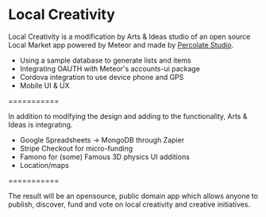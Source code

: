 Local Creativity
============

Local Creativity is a modification by Arts &amp; Ideas studio of an open source Local Market app powered by Meteor and made by [Percolate Studio](http://percolatestudio.com).

  - Using a sample database to generate lists and items
  - Integrating OAUTH with Meteor's accounts-ui package
  - Cordova integration to use device phone and GPS
  - Mobile UI & UX

===========

In addition to modifying the design and adding to the functionality, Arts &amp; Ideas is integrating.

  - Google Spreadsheets -> MongoDB through Zapier
  - Stripe Checkout for micro-funding
  - Famono for (some) Famous 3D physics UI additions
  - Location/maps


===========

The result will be an opensource, public domain app which allows anyone to publish, discover, fund and vote on local creativity and creative initiatives.

  
